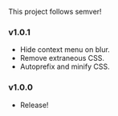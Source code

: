 This project follows semver!

<!-- [planned]
* extra config, ex don't close on click?
* better test coverage
-->

### v1.0.1

- Hide context menu on blur.
- Remove extraneous CSS.
- Autoprefix and minify CSS.


### v1.0.0

- Release!
